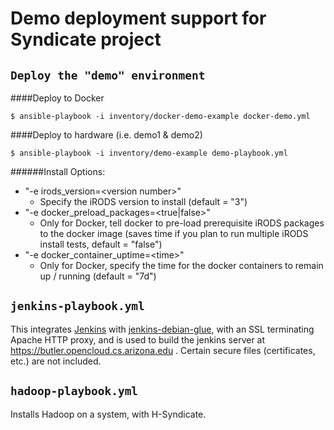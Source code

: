 # Demo deployment support for Syndicate project

## `Deploy the "demo" environment`

####Deploy to Docker

```
$ ansible-playbook -i inventory/docker-demo-example docker-demo.yml
```

####Deploy to hardware (i.e. demo1 & demo2)

```
$ ansible-playbook -i inventory/demo-example demo-playbook.yml
```

######Install Options:

* "-e irods\_version=\<version number\>"
  - Specify the iRODS version to install (default = "3")
* "-e docker\_preload\_packages=\<true|false\>"
  - Only for Docker, tell docker to pre-load prerequisite iRODS packages to the docker image (saves time if you plan to run multiple iRODS install tests, default = "false")
* "-e docker\_container\_uptime=\<time\>"
  - Only for Docker, specify the time for the docker containers to remain up / running (default = "7d")


## `jenkins-playbook.yml`

This integrates [Jenkins](https://jenkins.io) with
[jenkins-debian-glue](http://jenkins-debian-glue.org/), with an SSL terminating
Apache HTTP proxy, and is used to build the jenkins server at
https://butler.opencloud.cs.arizona.edu . Certain secure files (certificates,
etc.) are not included.


## `hadoop-playbook.yml`

Installs Hadoop on a system, with H-Syndicate.

